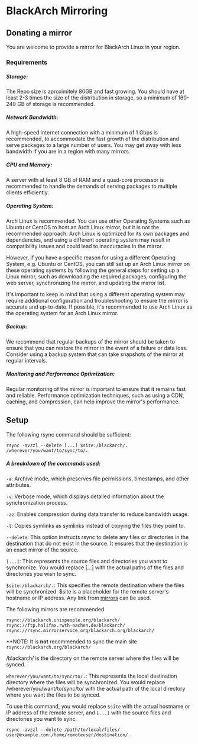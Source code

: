 # BlackArch Mirroring

## Donating a mirror
You are welcome to provide a mirror for BlackArch Linux in your region.

### Requirements

##### Storage: 
The Repo size is aproximitely 80GB and fast growing. You should have at least 2-3 times the size of the distribution in storage, so a minimum of 160-240 GB of storage is recommended.

##### Network Bandwidth: 
A high-speed internet connection with a minimum of 1 Gbps is recommended, to accommodate the fast growth of the distribution and serve packages to a large number of users. You may get away with less bandwidth if you are in a region with many mirrors.

##### CPU and Memory: 
A server with at least 8 GB of RAM and a quad-core processor is recommended to handle the demands of serving packages to multiple clients efficiently.

##### Operating System: 
Arch Linux is recommended. You can use other Operating Systems such as Ubuntu or CentOS to host an Arch Linux mirror, but it is not the recommended approach. Arch Linux is optimized for its own packages and dependencies, and using a different operating system may result in compatibility issues and could lead to inaccuracies in the mirror.

However, if you have a specific reason for using a different Operating System, e.g. Ubuntu or CentOS, you can still set up an Arch Linux mirror on these operating systems by following the general steps for setting up a Linux mirror, such as downloading the required packages, configuring the web server, synchronizing the mirror, and updating the mirror list.

It's important to keep in mind that using a different operating system may require additional configuration and troubleshooting to ensure the mirror is accurate and up-to-date. If possible, it's recommended to use Arch Linux as the operating system for an Arch Linux mirror.

##### Backup: 
We recommend that regular backups of the mirror should be taken to ensure that you can restore the mirror in the event of a failure or data loss. Consider using a backup system that can take snapshots of the mirror at regular intervals.

##### Monitoring and Performance Optimization: 
Regular monitoring of the mirror is important to ensure that it remains fast and reliable. Performance optimization techniques, such as using a CDN, caching, and compression, can help improve the mirror's performance.

## Setup
The following rsync command should be sufficient:
```
rsync -avzzl --delete [...] $site:/blackarch/. /wherever/you/want/to/sync/to/.
```
##### A breakdown of the commands used:
`-a`: Archive mode, which preserves file permissions, timestamps, and other attributes.

`-v`: Verbose mode, which displays detailed information about the synchronization process.

`-zz`: Enables compression during data transfer to reduce bandwidth usage.

`-l`: Copies symlinks as symlinks instead of copying the files they point to.

`--delete`: This option instructs rsync to delete any files or directories in the destination that do not exist in the source. It ensures that the destination is an exact mirror of the source.

`[...]`: This represents the source files and directories you want to synchronize. You would replace [...] with the actual paths of the files and directories you wish to sync.

`$site:/blackarch/.`: This specifies the remote destination where the files will be synchronized. $site is a placeholder for the remote server's hostname or IP address. Any link from [mirrors](https://blackarch.org/downloads.html#mirror-list) can be used.

The following mirrors are recommended
```
rsync://blackarch.unixpeople.org/blackarch/
rsync://ftp.halifax.rwth-aachen.de/blackarch/
rsync://rsync.mirrorservice.org/blackarch.org/blackarch/
```
**NOTE: It is **not** recommended to sync the main site `rsync://blackarch.org/blackarch/`

/blackarch/ is the directory on the remote server where the files will be synced.

`wherever/you/want/to/sync/to/.`: This represents the local destination directory where the files will be synchronized. You would replace /wherever/you/want/to/sync/to/ with the actual path of the local directory where you want the files to be synced.


To use this command, you would replace `$site` with the actual hostname or IP address of the remote server, and `[...]` with the source files and directories you want to sync.
```
rsync -avzzl --delete /path/to/local/files/ user@example.com:/home/remoteuser/destination/.
```
